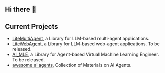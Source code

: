 ## Hi there 👋

## Current Projects
- [LiteMultiAgent](https://github.com/PathOnAI/LiteMultiAgent), a Library for LLM-based multi-agent applications.
- [LiteWebAgent](https://github.com/PathOnAI/LiteWebAgent), a Library for LLM-based web-agent applications. To be released.
- [AI_MLE](https://github.com/PathOnAI/AI_MLE), a Library for Agent-based Virtual Machine Learning Engineer. To be released.
- [awesome ai agents](https://github.com/PathOnAI/awesome-ai-agents), Collection of Materials on AI Agents.
